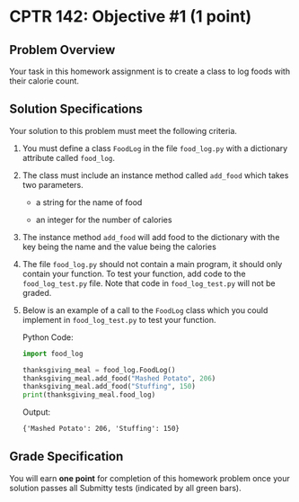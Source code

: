 # CPTR 142: Objective #1 (1 point)

## Problem Overview

Your task in this homework assignment is to create a class to log foods with their calorie count.

## Solution Specifications

Your solution to this problem must meet the following criteria.

1. You must define a class `FoodLog` in the file `food_log.py` with a dictionary attribute called `food_log`.

1. The class must include an instance method called `add_food` which takes two parameters.

    * a string for the name of food

    * an integer for the number of calories

1. The instance method `add_food` will add food to the dictionary with the key being the name and the value being the calories

1. The file `food_log.py` should not contain a main program, it should only contain your function. To test your function, add code to the `food_log_test.py` file. Note that code in `food_log_test.py` will not be graded.

1. Below is an example of a call to the `FoodLog` class which you could implement in `food_log_test.py` to test your function.

    Python Code:
    ```python
    import food_log
    
    thanksgiving_meal = food_log.FoodLog()
    thanksgiving_meal.add_food("Mashed Potato", 206)
    thanksgiving_meal.add_food("Stuffing", 150)
    print(thanksgiving_meal.food_log)
    ```

    Output:
    ```html
    {'Mashed Potato': 206, 'Stuffing': 150}
    ```

## Grade Specification

You will earn **one point** for completion of this homework problem once your solution passes all Submitty tests (indicated by all green bars).
